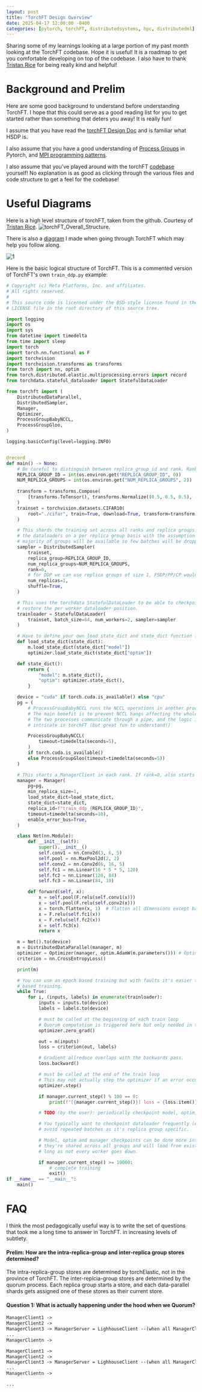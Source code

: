 ```yaml
---
layout: post
title: "TorchFT Design Overview"
date: 2025-04-17 12:00:00 -0400
categories: [pytorch, torchFT, distributedsystems, hpc, distributedml]
---
```


Sharing some of my learnings looking at a large portion of my past month looking at the TorchFT codebase. Hope it is useful! It is a roadmap to get you comfortable developing on top of the codebase. I also have to thank [Tristan Rice](https://github.com/d4l3k) for being really kind and helpful!

# Background and Prelim

Here are some good background to understand before understanding TorchFT. I hope that this could serve as a good reading list for you to get started rather than something that deters you away! It is really fun!

I assume that you have read the [torchFT Design Doc](https://docs.google.com/document/d/1OZsOsz34gRDSxYXiKkj4WqcD9x0lP9TcsfBeu_SsOY4/edit?tab=t.0#heading=h.hhh64jbwbx4c) and is familiar what HSDP is.

I also assume that you have a good understanding of [Process Groups](https://pytorch.org/torchft/process_group.html) in Pytorch, and [MPI programming patterns](https://carleton.ca/rcs/rcdc/introduction-to-mpi/).

I also assume that you've played around with the torchFT [codebase](https://github.com/pytorch/torchft) yourself! No explanation is as good as clicking through the various files and code structure to get a feel for the codebase! 

# Useful Diagrams
Here is a high level structure of torchFT, taken from the github. Courtesy of [Tristan Rice](https://github.com/d4l3k).
![torchFT_Overall_Structure](./assets/post_pictures/torchFT_Overall_Structure.png).

There is also a [diagram](https://drive.google.com/file/d/1atmOxMuL9vFf9u9-39fs6POazoHpT9_S/view?usp=sharing) I made when going through TorchFT which may help you follow along.

![1](./assets/post_pictures/torchFT_Code_Structure.jpg)

Here is the basic logical structure of TorchFT. This is a commented version of TorchFT's own `train_ddp.py` example:

```python
# Copyright (c) Meta Platforms, Inc. and affiliates.
# All rights reserved.
#
# This source code is licensed under the BSD-style license found in the
# LICENSE file in the root directory of this source tree.

import logging
import os
import sys
from datetime import timedelta
from time import sleep
import torch
import torch.nn.functional as F
import torchvision
import torchvision.transforms as transforms
from torch import nn, optim
from torch.distributed.elastic.multiprocessing.errors import record
from torchdata.stateful_dataloader import StatefulDataLoader

from torchft import (
    DistributedDataParallel,
    DistributedSampler,
    Manager,
    Optimizer,
    ProcessGroupBabyNCCL,
    ProcessGroupGloo,
)

logging.basicConfig(level=logging.INFO)


@record
def main() -> None:
    # Be careful to distinguish between replica_group_id and rank. Rank is within a replica group, REPLICA_GROUP_ID is between replica groups
    REPLICA_GROUP_ID = int(os.environ.get("REPLICA_GROUP_ID", 0))
    NUM_REPLICA_GROUPS = int(os.environ.get("NUM_REPLICA_GROUPS", 2))
    
    transform = transforms.Compose(
        [transforms.ToTensor(), transforms.Normalize((0.5, 0.5, 0.5), (0.5, 0.5, 0.5))]
    )
    trainset = torchvision.datasets.CIFAR10(
        root="./cifar", train=True, download=True, transform=transform
    )

    # This shards the training set across all ranks and replica groups. We manage
    # the dataloaders on a per replica group basis with the assumption that the
    # majority of groups will be available so few batches will be dropped.
    sampler = DistributedSampler(
        trainset,
        replica_group=REPLICA_GROUP_ID,
        num_replica_groups=NUM_REPLICA_GROUPS,
        rank=0,
        # for DDP we can use replica groups of size 1, FSDP/PP/CP would need more.
        num_replicas=1,
        shuffle=True,
    )

    # This uses the torchdata StatefulDataLoader to be able to checkpoint and
    # restore the per worker dataloader position.
    trainloader = StatefulDataLoader(
        trainset, batch_size=64, num_workers=2, sampler=sampler
    )

    # Have to define your own load state_dict and state_dict function for live checkpoint recovery
    def load_state_dict(state_dict): 
        m.load_state_dict(state_dict["model"])
        optimizer.load_state_dict(state_dict["optim"])

    def state_dict():
        return {
            "model": m.state_dict(),
            "optim": optimizer.state_dict(),
        }

    device = "cuda" if torch.cuda.is_available() else "cpu"
    pg = (
        # ProcessGroupBabyNCCL runs the NCCL operations in another process (wraps it in a cradle)
        # The main benefit is to prevent NCCL hangs affecting the whole program
        # The two processes communicate through a pipe, and the logic inside is amongst the most 
        # intricate in torchFT (but great fun to understand!)

        ProcessGroupBabyNCCL(
            timeout=timedelta(seconds=5),
        )
        if torch.cuda.is_available()
        else ProcessGroupGloo(timeout=timedelta(seconds=5))
    )

    # This starts a ManagerClient in each rank. If rank=0, also starts a ManagerServer
    manager = Manager(
        pg=pg,
        min_replica_size=1,
        load_state_dict=load_state_dict,
        state_dict=state_dict,
        replica_id=f"train_ddp_{REPLICA_GROUP_ID}",
        timeout=timedelta(seconds=10),
        enable_error_bus=True,
    )

    class Net(nn.Module):
        def __init__(self):
            super().__init__()
            self.conv1 = nn.Conv2d(3, 6, 5)
            self.pool = nn.MaxPool2d(2, 2)
            self.conv2 = nn.Conv2d(6, 16, 5)
            self.fc1 = nn.Linear(16 * 5 * 5, 120)
            self.fc2 = nn.Linear(120, 84)
            self.fc3 = nn.Linear(84, 10)

        def forward(self, x):
            x = self.pool(F.relu(self.conv1(x)))
            x = self.pool(F.relu(self.conv2(x)))
            x = torch.flatten(x, 1)  # flatten all dimensions except batch
            x = F.relu(self.fc1(x))
            x = F.relu(self.fc2(x))
            x = self.fc3(x)
            return x

    m = Net().to(device)
    m = DistributedDataParallel(manager, m)
    optimizer = Optimizer(manager, optim.AdamW(m.parameters())) # Optimizer is managed
    criterion = nn.CrossEntropyLoss()

    print(m)

    # You can use an epoch based training but with faults it's easier to use step
    # based training.
    while True: 
        for i, (inputs, labels) in enumerate(trainloader):
            inputs = inputs.to(device)
            labels = labels.to(device)

            # must be called at the beginning of each train loop
            # Quorum computation is triggered here but only needed in the backwards pass.
            optimizer.zero_grad()

            out = m(inputs)
            loss = criterion(out, labels)

            # Gradient allreduce overlaps with the backwards pass.
            loss.backward()

            # must be called at the end of the train loop
            # This may not actually step the optimizer if an error occured during grad allreduce.
            optimizer.step()

            if manager.current_step() % 100 == 0:
                print(f"[{manager.current_step()}] loss = {loss.item()}")

            # TODO (by the user): periodically checkpoint model, optim, manager and dataloader

            # You typically want to checkpoint dataloader frequently (every step?) to
            # avoid repeated batches as it's replica group specific.

            # Model, optim and manager checkpoints can be done more infrequently as
            # they're shared across all groups and will load from existing replicas as
            # long as not every worker goes down.

            if manager.current_step() >= 10000:
                # complete training
                exit()
if __name__ == "__main__":
    main()

```
# FAQ

I think the most pedagogically useful way is to write the set of questions that took me a long time to answer in TorchFT. in increasing levels of subtlety.

#### Prelim: How are the intra-replica-group and inter-replica group stores determined? 

The intra-replica-group stores are determined by torchElastic, not in the province of TorchFT.
The inter-replcia-group stores are determined by the quorum process. Each replica group starts a store, and each data-parallel shards gets assigned one of these stores as their current store.

#### Question 1: What is actually happening under the hood when we Quorum?

```txt
ManagerClient1 ->
ManagerClient2 ->  
ManagerClient3 -> ManagerServer = LighhouseClient --(when all ManagerClients sent quorum) -->
...
ManagerClientn ->

ManagerClient1 ->
ManagerClient2 ->  
ManagerClient3 -> ManagerServer = LighhouseClient --(when all ManagerClients sent quorum) -->
...
ManagerClientn ->

...                                                                             --> Lighthouse Server (Compute Quorum)

                                                                                        Quorum Returns When:
                                                                                            {
                                                                                                # Replica Groups are healthy when they send heartbeats
                                                                                                (Receive minimum_replica_group number of ManagerClients &
                                                                                                More than half of the healthy replica groups have joined) + 
                                                                                                (Waits for join_time_out || All Healthy Replica Groups have joined) +
                                                                                                live_recovery_assignment = live_recovery_computation(quorum_participants)
                                                                                                store_assignments = load_balance_store() # Each replica group has one store
                                                                                                                                        # So have to prevent all data parallel 
                                                                                                                                        # shards using the same store from a single replica group

                                                                                                return (live_recovery_assignment, store_assignments)
                                                                                            }

                                                                                        def live_recovery_computation(quorum_participants):
                                                                                            max_step = max([participant.step() for participant in quorum_participants])
                                                                                            lagging_participants = get_late_participants(participants, max_step)
                                                                                            in_sync_participants = set_minus(quorum_participants, lagging_participants)

                                                                                            for lag_par in lagging_participants:
                                                                                                lagging_participant.recovery_rank = assign_healthy_participant(healthy_participants) # Currently round-robin assignment

                                                         
ManagerClient1 ->
ManagerClient2 ->  
ManagerClient3 -> ManagerServer = LighhouseClient --(when all ManagerClients sent quorum) -->
...
ManagerClientn ->

ManagerClient1 ->
ManagerClient2 ->  
ManagerClient3 -> ManagerServer = LighhouseClient --(when all ManagerClients sent quorum) -->
...
ManagerClientn ->
```

Note: There is a subtlety of Quorum that Tristan Rice pointed out to me. There is a FastQuorum algorithm that returns the quorum immediately if all participants of the previous quorum joins this quorum. This is to prevent the overhead of join-time-out when we have a LighthouseClient that is sending heartbeats but is not joining. This apparently can happen because the heartbeats are issued in a separate thread.

#### Question 2: How does each individual Data Parallel Shard coordinate on their store address?
- It is calculated by the lighthouse (see `load_balance_store` function above)

#### Question 3: How does Live Recovery Work?
- After getting the assignments from the quorum (see `live_recovery_computation` function above)
- Note that the recovery assignment is done in a separate cuda stream. The recovery_stream's completion is checked before an optimizer.step().

#### Question 4: How does Baby Process Group work?
- ProcessGroupBaby manages the process_group related computations in the `_worker` subprocess.
- ProcessGroupBaby sends commands to the `_worker` subprocess through a pipe. The `_worker` subprocess continuously listens to the pipe.
- Three types of commands can be sent, `func`, `wait`, and `future`.
  - `_run_func` executes the corresponding process group function through `_worker`. Each command is registered in a separate cuda stream and the stream is strored.
    - That function call's `id` is stored, along with the cuda stream it is launched in.
    - The future is returned. Caution (See Q5 for more detail): The future is a pytorch future that is done() after the logical, but not physical completion of the actual function
      - E.g. if I call all reduce, it will return if it confirms that all other ranks have called all reduce and the computation is starting (but doesn't wait until it ends)
    - To wait until the physical completion, we would need to register an event on the corresponding cuda stream.
  - `wait(op_id, timeout)` lets the `_worker` subprocess register a cuda event on the stream corresponding to the operation it is waiting on, and return that event. Then the main process calls `event.wait()`. wait on the event before returning.
- The ProcessGroupBaby also has a `future_thread` that runs a `future_handler`. The `future_handler` monitors the cuda event associated with a future (see question 5).

#### Question 5: How does the code ensure that the future waits for the cuda stream to finish (since native pytorch futures return once the operation is enqueued onto the stream)

We have the code, deceivingly simple, that is the following:
```python
work = pg._fun_func(...)
fut = work.get_future()
fut.wait()
```

What actually happens is the following:

Here, pg._fun_func(...) returns a _BabyWork object.

When we do work.get_future(), we call 

`self._pg._get_future(self.op_id, self._stream)`

where `_pg` is a ProcessGroupBaby object.

Thus, when we call `_get_future`, we actually communicate to the `_worker` subprocess in ProcessGroupBaby. `_worker`. However, and here is where something interesting happens, `_get_future` returns a brand new future created in the following way:

```python
def _get_future(
    self, op_id: int, stream: Optional[torch.cuda.Stream]
) -> Future[object]:
    with self._futures_lock:
        fut = Future()  # pyre-fixme[29]: is not a function
        self._futures[op_id] = _FutureMetadata(future=fut, stream=stream)
        assert self._pipe is not None
        self._pipe.send(("future", op_id))

    # TODO: return correct tensor instead of None
    return fut
```

We will later on manipulate this new future safed in `self._futures[op_id]` to ensure proper synchronization. 

Now, back to `_get_future`:

This communicates with the `_worker` subprocess, which executes: 

```python
metadata.work.get_future().add_done_callback(
    lambda fut: callback(fut, metadata)
)
```

Note that `metadata.work.get_future()` gets the future associated with the work. 

Now, the callback is where the core of the synchronization logic happens:

```python
def callback(fut: Future[object], metadata: _OpMetadata) -> None:
    try:
        # create an event after the collective has been issued
        # to wait on this before we call "future"
        with metadata.set_stream():
            fut.wait()
            event = (
                torch.cuda.current_stream().record_event(
                    torch.cuda.Event(interprocess=True)
                )
                if metadata.stream is not None
                else None
            )

        future_pipe.send((op_id, _FUTURE_RESULT, None, event))
    except Exception as e:
        future_pipe.send((op_id, _FUTURE_EXCEPTION, e, None))
```

Here, we record a cuda event and send this event through the future pipe. Or, if the operation is not successfully enqueued, then `fut.wait()` will raise an error and we will also send this through the pipe.

Then, the `_future_handler` thread that monitors the pipe can retrieve the result and wait for the event + wait for the future!

So, to summarize:

There are two futures around:

1. A pytorch future associated with a _BabyWork object, where the work is an MPI call.
2. future() defined by ourselves and returned to the main `train.py` thread, and which it waits on.

We handle the creation and enqueing of the pytorch future in the _worker subprocess, which may seem strange. Why do we do so? The answer is in the [torchft design doc](https://docs.google.com/document/d/1OZsOsz34gRDSxYXiKkj4WqcD9x0lP9TcsfBeu_SsOY4/edit?tab=t.0):

```txt
NCCL is prone to deadlocks on errors as well as when calling NCCL comm abort. In OSS version some of these issues have been fixed but it's unknown to what extent at this point since I haven't used it extensively. In addition it sounds like NVIDIA is working on making NCCL safer but it's not fully ready yet.

An alternative to using NCCLs error handling is to simply run it in a subprocess. This subprocess can be managed by the parent process and on error or quorum change, killed on all nodes and recreated.
```

To explain: To prevent NCCL deadlock taking the whole `train.py` down, we handle all the errors related to NCCL inside a `_worker` subprocess. This `worker` process can be killed and reconfigured when our quorum changes or upon unresponsiveness. This prevents the deadlock taking the whole process down!

Now, this is also why we spawn out a `_future_handler` thread to handle the `event.wait()` for the `event` associated with the work that we are getting a future from. 

We do this so that the `_worker` subprocess dono't get blocked waiting for the wait. Here, our `_future_handler`'s setting of the returned future's result is actually the event that we are waiting for when we do `fut.wait()` in our main thread!

(Note that when we do `work.wait()`, we don't need this. Here we directly call `event.wait()` in the main thread in `pg._wait`. The reason here is that waiting for the work is immediately blocking, whereas waiting for the future is more tricky since we can later on wait on this future at any time. So we have a background thread that waits on the cuda event to monitor the progress of that future.)

#### Question 6: How does the checkpoint transport work?

There are two types of checkpoint transport mechanism, using the TorchFT process group, and using HTTP transport.


